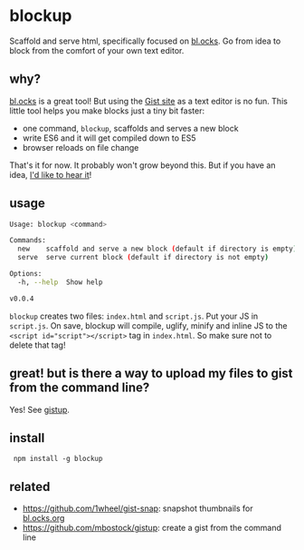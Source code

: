 # blockup

Scaffold and serve html, specifically focused on [bl.ocks](https://bl.ocks.org/). Go from idea to block from the comfort of your own text editor.

## why?

[bl.ocks](https://bl.ocks.org/) is a great tool! But using the [Gist site](https://gist.github.com/) as a text editor is no fun. This little tool helps you make blocks just a tiny bit faster:
- one command, `blockup`, scaffolds and serves a new block
- write ES6 and it will get compiled down to ES5
- browser reloads on file change

That's it for now. It probably won't grow beyond this. But if you have an idea, [I'd like to hear it](https://github.com/gabrielflorit/blockup/issues)!

## usage

```sh
Usage: blockup <command>

Commands:
  new    scaffold and serve a new block (default if directory is empty)
  serve  serve current block (default if directory is not empty)

Options:
  -h, --help  Show help                                                [boolean]

v0.0.4
```

`blockup` creates two files: `index.html` and `script.js`. Put your JS in `script.js`. On save, blockup will compile, uglify, minify and inline JS to the `<script id="script"></script>` tag in `index.html`. So make sure not to delete that tag!

## great! but is there a way to upload my files to gist from the command line?

Yes! See [gistup](https://github.com/mbostock/gistup).

## install

` npm install -g blockup`

## related

- https://github.com/1wheel/gist-snap: snapshot thumbnails for [bl.ocks.org](http://bl.ocks.org/)
- https://github.com/mbostock/gistup: create a gist from the command line
